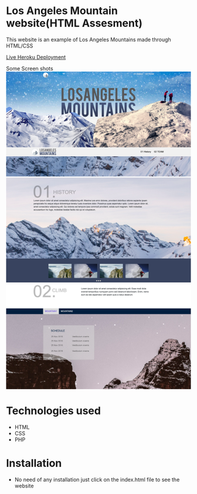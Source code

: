 # Los Angeles Mountain website(HTML Assesment)
This website is an example of Los Angeles Mountains made through HTML/CSS

[Live Heroku Deployment](https://html-assessment.herokuapp.com/)

Some Screen shots
![image](https://github.com/Pratikdc/HTML-assesment/blob/main/Screenshots/Screenshot%202022-02-11%20at%2011.52.34%20AM.png)
![image](https://github.com/Pratikdc/HTML-assesment/blob/main/Screenshots/Screenshot%202022-02-11%20at%2011.54.35%20AM.png)
![image](https://github.com/Pratikdc/HTML-assesment/blob/main/Screenshots/Screenshot%202022-02-11%20at%2011.55.10%20AM.png)

# Technologies used
* HTML
* CSS
* PHP

# Installation
* No need of any installation just click on the index.html file to see the website

